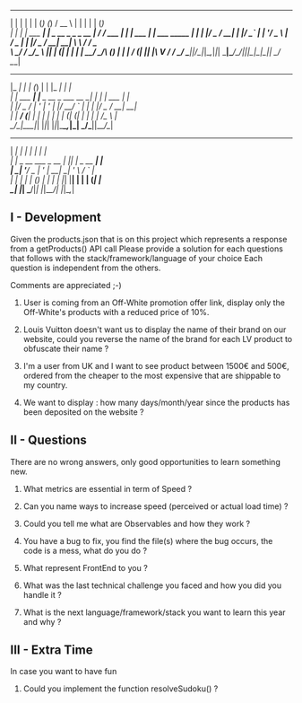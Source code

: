  _   _           _   _       _          _____       _ _           _   _           
| | | |         | | (_)     (_)        /  __ \     | | |         | | (_)          
| | | | ___  ___| |_ _  __ _ _ _ __ ___| /  \/ ___ | | | ___  ___| |_ ___   _____ 
| | | |/ _ \/ __| __| |/ _` | | '__/ _ \ |    / _ \| | |/ _ \/ __| __| \ \ / / _ \
\ \_/ /  __/\__ \ |_| | (_| | | | |  __/ \__/\ (_) | | |  __/ (__| |_| |\ V /  __/
 \___/ \___||___/\__|_|\__,_|_|_|  \___|\____/\___/|_|_|\___|\___|\__|_| \_/ \___|
                                                                                  
                                                                                  
 _____         _           _           _   _____         _                        
|_   _|       | |         (_)         | | |_   _|       | |                       
  | | ___  ___| |__  _ __  _  ___ __ _| |   | | ___  ___| |_                      
  | |/ _ \/ __| '_ \| '_ \| |/ __/ _` | |   | |/ _ \/ __| __|                     
  | |  __/ (__| | | | | | | | (_| (_| | |   | |  __/\__ \ |_                      
  \_/\___|\___|_| |_|_| |_|_|\___\__,_|_|   \_/\___||___/\__|                     
                                                                                  
                                                                                  
______               _   _____          _                                         
|  ___|             | | |  ___|        | |                                        
| |_ _ __ ___  _ __ | |_| |__ _ __   __| |                                        
|  _| '__/ _ \| '_ \| __|  __| '_ \ / _` |                                        
| | | | | (_) | | | | |_| |__| | | | (_| |                                        
\_| |_|  \___/|_| |_|\__\____/_| |_|\__,_|                                        
                                                                                  

## I - Development

Given the products.json that is on this project which represents a response from a getProducts() API call
Please provide a solution for each questions that follows with the stack/framework/language of your choice
Each question is independent from the others.

Comments are appreciated ;-)


1. User is coming from an Off-White promotion offer link, display only the Off-White's products with a reduced price of 10%.

2. Louis Vuitton doesn't want us to display the name of their brand on our website, could you reverse the name of the brand for each LV product to obfuscate their name ?

3. I'm a user from UK and I want to see product between 1500€ and 500€, ordered from the cheaper to the most expensive that are shippable to my country.

4. We want to display : how many days/month/year since the products has been deposited on the website ?

## II - Questions

There are no wrong answers, only good opportunities to learn something new.

1. What metrics are essential in term of Speed ?

2. Can you name ways to increase speed (perceived or actual load time) ?

3. Could you tell me what are Observables and how they work ?

4. You have a bug to fix, you find the file(s) where the bug occurs, the code is a mess, what do you do ?

5. What represent FrontEnd to you ?

6. What was the last technical challenge you faced and how you did you handle it ?

7. What is the next language/framework/stack you want to learn this year and why ?

## III - Extra Time

In case you want to have fun 

1. Could you implement the function resolveSudoku() ?